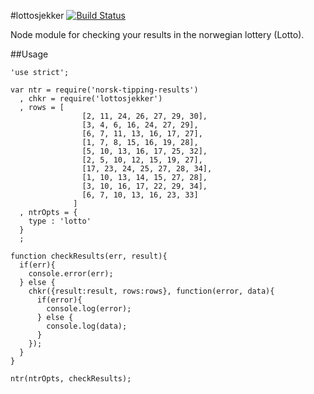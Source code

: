 #lottosjekker [![Build Status](https://travis-ci.org/zrrrzzt/lottosjekker.svg?branch=master)](https://travis-ci.org/zrrrzzt/lottosjekker)

Node module for checking your results in the norwegian lottery (Lotto).

##Usage

```
'use strict';

var ntr = require('norsk-tipping-results')
  , chkr = require('lottosjekker')
  , rows = [
                [2, 11, 24, 26, 27, 29, 30],
                [3, 4, 6, 16, 24, 27, 29],
                [6, 7, 11, 13, 16, 17, 27],
                [1, 7, 8, 15, 16, 19, 28],
                [5, 10, 13, 16, 17, 25, 32],
                [2, 5, 10, 12, 15, 19, 27],
                [17, 23, 24, 25, 27, 28, 34],
                [1, 10, 13, 14, 15, 27, 28],
                [3, 10, 16, 17, 22, 29, 34],
                [6, 7, 10, 13, 16, 23, 33]
              ]
  , ntrOpts = {
    type : 'lotto'
  }
  ;

function checkResults(err, result){
  if(err){
    console.error(err);
  } else {
    chkr({result:result, rows:rows}, function(error, data){
      if(error){
        console.log(error);
      } else {
        console.log(data);
      }
    });
  }
}

ntr(ntrOpts, checkResults);
```
